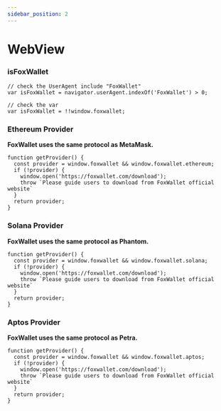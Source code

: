 ```yaml
---
sidebar_position: 2
---
```


# WebView

### isFoxWallet
```
// check the UserAgent include "FoxWallet"
var isFoxWallet = navigator.userAgent.indexOf('FoxWallet') > 0;

// check the var
var isFoxWallet = !!window.foxwallet;
```

### Ethereum Provider

**FoxWallet uses the same protocol as MetaMask.**

```
function getProvider() {
  const provider = window.foxwallet && window.foxwallet.ethereum;
  if (!provider) {
    window.open('https://foxwallet.com/download');
    throw `Please guide users to download from FoxWallet official website`
  }
  return provider;
}
```

### Solana Provider

**FoxWallet uses the same protocol as Phantom.**

```
function getProvider() {
  const provider = window.foxwallet && window.foxwallet.solana;
  if (!provider) {
    window.open('https://foxwallet.com/download');
    throw `Please guide users to download from FoxWallet official website`
  }
  return provider;
}
```

### Aptos Provider

**FoxWallet uses the same protocol as Petra.**

```
function getProvider() {
  const provider = window.foxwallet && window.foxwallet.aptos;
  if (!provider) {
    window.open('https://foxwallet.com/download');
    throw `Please guide users to download from FoxWallet official website`
  }
  return provider;
}
```
